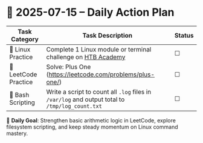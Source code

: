 # 📌 2025-07-15 – Daily Action Plan

| Task Category         | Task Description                                                                                                        | Status |
|----------------------|---------------------------------------------------------------------------------------------------------------------------|--------|
| 🐧 Linux Practice      | Complete 1 Linux module or terminal challenge on [HTB Academy](https://academy.hackthebox.com/)                          | ☐      |
| 🧠 LeetCode Practice   | Solve: Plus One (https://leetcode.com/problems/plus-one/)                                                                | ☐      |
| 📜 Bash Scripting      | Write a script to count all `.log` files in `/var/log` and output total to `/tmp/log_count.txt`                         | ☐      |

🎯 **Daily Goal**: Strengthen basic arithmetic logic in LeetCode, explore filesystem scripting, and keep steady momentum on Linux command mastery.
